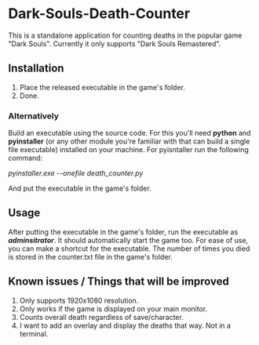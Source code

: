 # Dark-Souls-Death-Counter
This is a standalone application for counting deaths in the popular game "Dark Souls".
Currently it only supports "Dark Souls Remastered".

## Installation
1. Place the released executable in the game's folder.
2. Done.

### Alternatively
  Build an executable using the source code. For this you'll need **python** and **pyinstaller** (or any other module you're familiar with that can build a single file executable) installed on your machine.
  For pyisntaller run the following command:

  *pyinstaller.exe --onefile death_counter.py*

And put the executable in the game's folder.

## Usage
After putting the executable in the game's folder, run the executable as **_adminsitrator_**. It should automatically start the game too. For ease of use, you can make a shortcut for the executable.
The number of times you died is stored in the counter.txt file in the game's folder.

## Known issues / Things that will be improved
1. Only supports 1920x1080 resolution.
2. Only works if the game is displayed on your main monitor.
3. Counts overall death regardless of save/character.
4. I want to add an overlay and display the deaths that way. Not in a terminal.
